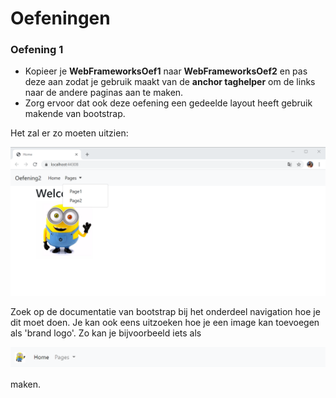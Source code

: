 # Oefeningen

### **Oefening 1**

* Kopieer je **WebFrameworksOef1** naar **WebFrameworksOef2** en pas deze aan zodat je gebruik maakt van de **anchor taghelper** om de links naar de andere paginas aan te maken.
* Zorg ervoor dat ook deze oefening een gedeelde layout heeft gebruik makende van bootstrap.

Het zal er zo moeten uitzien:

![](../.gitbook/assets/image%20%2841%29.png)

Zoek op de documentatie van bootstrap bij het onderdeel navigation hoe je dit moet doen. Je kan ook eens uitzoeken hoe je een image kan toevoegen als 'brand logo'. Zo kan je bijvoorbeeld iets als

![](../.gitbook/assets/image%20%2840%29.png)

maken.

